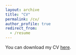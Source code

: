```yaml
---
layout: archive
title: "CV"
permalink: /cv/
author_profile: true
redirect_from:
  - /resume
---
```


You can download my CV [here](https://www.dropbox.com/scl/fi/r24eii34akwyrn0wd1fvh/CV-YongkiYoon.pdf?rlkey=xcubbrwhcl6ihsarxv4vytegz&dl=0).
